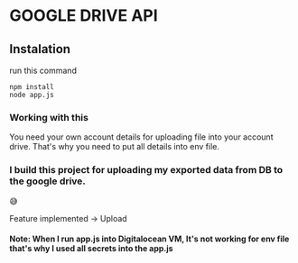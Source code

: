 # GOOGLE DRIVE API

## Instalation
run this command
```
npm install
node app.js
```
### Working with this
You need your own account details for uploading file into your account drive.
That's why you need to put all details into env file.

### I build this project for uploading my exported data from DB to the google drive.
😅

Feature implemented -> Upload

#### Note: When I run app.js into Digitalocean VM, It's not working for env file that's why I used all secrets into the app.js
